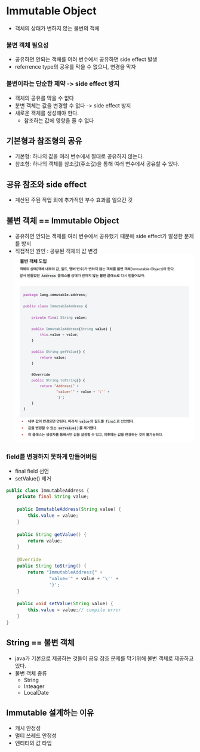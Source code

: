 # Immutable Object
- 객체의 상태가 변하지 않는 불변의 객체

### 불변 객체 필요성
- 공유하면 안되는 객체를 여러 변수에서 공유하면 side effect 발생
- referrence type의 공유를 막을 수 없으니, 변경을 막자

### 불변이라는 단순한 제약 -> side effect 방지
- 객체의 공유를 막을 수 없다
- 분변 객체는 값을 변경할 수 없다 -> side effect 방지
- 새로운 객체를 생성해야 한다.
  - 참조하는 값에 영향을 줄 수 없다

## 기본형과 참조형의 공유
- 기본형: 하나의 값을 여러 변수에서 절대로 공유하지 않는다.
- 참조형: 하나의 객체를 참조값(주소값)을 통해 여러 변수에서 공유할 수 있다.

## 공유 참조와 side effect
- 계산된 주된 작업 외에 추가적인 부수 효과를 일으킨 것

## 불변 객체 == Immutable Object
- 공유하면 안되는 객체를 여러 변수에서 공유했기 때문에 side effect가 발생한 문제를 방지
- 직접적인 원인 : 공유된 객체의 값 변경
![alt text](./resources/불변객체도입.png)

### field를 변경하지 못하게 만들어버림
- final field 선언
- setValue() 제거
```java
public class ImmutableAddress {
    private final String value;

    public ImmutableAddress(String value) {
        this.value = value;
    }

    public String getValue() {
        return value;
    }

    @Override
    public String toString() {
        return "ImmutableAddress{" +
                "value='" + value + '\'' +
                '}';
    }

    public void setValue(String value) {
        this.value = value;// compile error
    }
}
```

## String == 불변 객체
- java가 기본으로 제공하는 것들이 공유 참조 문제를 막기위해 불변 객체로 제공하고 있다.
- 불변 객체 종류
   - String
   - Inteager
   - LocalDate

## Immutable 설계하는 이유
- 캐시 안정성
- 멀티 쓰레드 안정성
- 엔티티의 값 타입